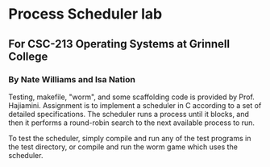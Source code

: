 # Process Scheduler lab
## For CSC-213 Operating Systems at Grinnell College
### By Nate Williams and Isa Nation

Testing, makefile, "worm", and some scaffolding code is provided by Prof. Hajiamini. Assignment is to implement a scheduler in C according to a set of detailed specifications. The scheduler runs a process until it blocks, and then it performs a round-robin search to the next available process to run.

To test the scheduler, simply compile and run any of the test programs in the test directory, or compile and run the worm game which uses the scheduler.
